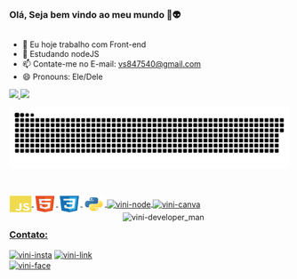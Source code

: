 ### Olá, Seja bem vindo ao meu mundo 🖖👽

 ##


- 🔭 Eu hoje trabalho com Front-end 
- 🌱 Estudando nodeJS
- 📫 Contate-me no E-mail: vs847540@gmail.com
- 😄 Pronouns: Ele/Dele


 <div>
  <a href="https://github.com/Viniciussouza04">
  <img height="180em" src="https://github-readme-stats.vercel.app/api?username=Viniciussouza04&show_icons=true&theme=merko&include_all_commits=true&count_private=true"/>
  <img height="180em" src="https://github-readme-stats.vercel.app/api/top-langs/?username=Viniciussouza04&layout=compact&langs_count=7&theme=merko"/>
   
   ![Snake animation](https://github.com/Viniciussouza04/Viniciussouza04/blob/output/github-contribution-grid-snake.svg)
   
</div>
 
  
  
  
 ##
  
  
 <div style="display: inline_block"><br>
  <img align="center" alt="vini-Js" height="30" width="40" src="https://raw.githubusercontent.com/devicons/devicon/master/icons/javascript/javascript-plain.svg">
  <img align="center" alt="vini-HTML" height="30" width="40" src="https://raw.githubusercontent.com/devicons/devicon/master/icons/html5/html5-original.svg">
  <img align="center" alt="vini-CSS" height="30" width="40" src="https://raw.githubusercontent.com/devicons/devicon/master/icons/css3/css3-original.svg">
  <img align="center" alt="vini-Python" height="30" width="40" src="https://raw.githubusercontent.com/devicons/devicon/master/icons/python/python-original.svg">
  <img align="center" alt="vini-node" height="30" width="40" src="https://cdn.jsdelivr.net/gh/devicons/devicon/icons/nodejs/nodejs-original.svg">
  <img align="center" alt="vini-canva" height="30" width="40" src="https://cdn.jsdelivr.net/gh/devicons/devicon/icons/canva/canva-original.svg">
   
  <img align="right" alt="vini-developer_man" height="160" width="300" src="https://media1.giphy.com/media/iIqmM5tTjmpOB9mpbn/giphy.gif?cid=ecf05e47jce11lfotfpk754m4tuacr380uz8o1fr57x68m0y&rid=giphy.gif&ct=g">
  
  
</div>
  
##

### Contato: 
<div> 
    <a href="https://www.instagram.com/vinie.souza/" target="blank"><img align="center" alt="vini-insta" src="https://img.shields.io/badge/Instagram-E4405F?style=for-the-badge&logo=instagram&logoColor=white"></a>
    <a href="https://www.linkedin.com/in/souza-dev/" target="blank"><img align="center" alt="vini-link" src="https://img.shields.io/badge/LinkedIn-0077B5?style=for-the-badge&logo=linkedin&logoColor=white"></a>
    <a href="https://www.facebook.com/vinicius.oliver.359" target="blank"><img align="center" alt="vini-face" src="https://img.shields.io/badge/Facebook-1877F2?style=for-the-badge&logo=facebook&logoColor=white"></a>  
</div>

